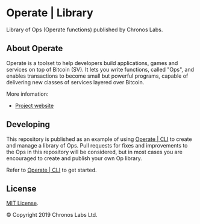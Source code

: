 # Operate | Library

Library of Ops (Operate functions) published by Chronos Labs.

## About Operate

Operate is a toolset to help developers build applications, games and services on top of Bitcoin (SV). It lets you write functions, called "Ops", and enables transactions to become small but powerful programs, capable of delivering new classes of services layered over Bitcoin.

More infomation:

* [Project website](https://www.operatebsv.org)

## Developing

This repository is published as an example of using [Operate | CLI](https://github.com/operate-bsv/op_cli) to create and manage a library of Ops. Pull requests for fixes and improvements to the Ops in this repository will be considered, but in most cases you are encouraged to create and publish your own Op library.

Refer to [Operate | CLI](https://github.com/operate-bsv/op_cli) to get started.

## License

[MIT License](https://github.com/operate-bsv/op_library/blob/master/LICENSE.md).

© Copyright 2019 Chronos Labs Ltd.